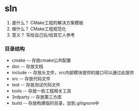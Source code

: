 # sln
1. 是什么？ CMake工程的解决方案模板
2. 做什么？ CMake工程规范化
3. 意义？ 写给自己玩/给其它人参考

### 目录结构
* cmake -- 存放cmake公共配置
* doc -- 存放文档
* include -- 存放头文件，src内部模块提供的接口可以通过此提供
* src -- 存放代码文件
* test -- 存放测试代码文件
* tools -- 存放一些工程相关工具
* 3rdparty -- 存放第三方库
* build -- 存放构建临时目录，加到.gitignore中